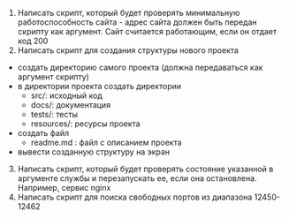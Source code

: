 1) Написать скрипт, который будет проверять минимальную работоспособность сайта - адрес сайта должен быть передан скрипту как аргумент. Сайт считается работающим, если он отдает код 200
2) Написать скрипт для создания структуры нового проекта
- создать директорию самого проекта (должна передаваться как аргумент скрипту)
- в директории проекта создать директории
  - src/: исходный код
  - docs/: документация
  - tests/: тесты
  - resources/: ресурсы проекта
- создать файл
  - readme.md : файл с описанием проекта
- вывести созданную структуру на экран
3) Написать скрипт, который будет проверять состояние указанной в аргументе службы и перезапускать ее, если она остановлена. Например, сервис nginx
4) Написать скрипт для поиска свободных портов из диапазона 12450-12462
